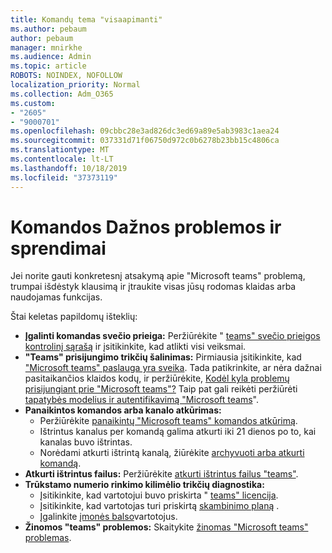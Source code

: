 ```yaml
---
title: Komandų tema "visaapimanti"
ms.author: pebaum
author: pebaum
manager: mnirkhe
ms.audience: Admin
ms.topic: article
ROBOTS: NOINDEX, NOFOLLOW
localization_priority: Normal
ms.collection: Adm_O365
ms.custom:
- "2605"
- "9000701"
ms.openlocfilehash: 09cbbc28e3ad826dc3ed69a89e5ab3983c1aea24
ms.sourcegitcommit: 037331d71f06750d972c0b6278b23bb15c4806ca
ms.translationtype: MT
ms.contentlocale: lt-LT
ms.lasthandoff: 10/18/2019
ms.locfileid: "37373119"
---
```

# <a name="teams-common-issues-and-resolutions"></a>Komandos Dažnos problemos ir sprendimai

Jei norite gauti konkretesnį atsakymą apie "Microsoft teams" problemą, trumpai išdėstyk klausimą ir įtraukite visas jūsų rodomas klaidas arba naudojamas funkcijas.

Štai keletas papildomų išteklių:

- **Įgalinti komandas svečio prieiga:** Peržiūrėkite " [teams" svečio prieigos kontrolinį sąrašą](https://docs.microsoft.com/microsoftteams/guest-access-checklist) ir įsitikinkite, kad atlikti visi veiksmai.
- **"Teams" prisijungimo trikčių šalinimas:** Pirmiausia įsitikinkite, kad ["Microsoft teams" paslauga yra sveika](https://admin.microsoft.com/Adminportal/Home?source=applauncher#/servicehealth). Tada patikrinkite, ar nėra dažnai pasitaikančios klaidos kodų, ir peržiūrėkite, [Kodėl kyla problemų prisijungiant prie "Microsoft teams"?](https://support.office.com/article/a02f683b-61a3-4008-9447-ee60c5593b0f)  Taip pat gali reikėti peržiūrėti [tapatybės modelius ir autentifikavimą "Microsoft teams](https://docs.microsoft.com/MicrosoftTeams/identify-models-authentication)".
- **Panaikintos komandos arba kanalo atkūrimas:** 
    - Peržiūrėkite [panaikintų "Microsoft teams" komandos atkūrimą](https://blogs.technet.microsoft.com/skypehybridguy/2017/07/23/restoring-a-deleted-team-in-microsoft-teams/).
    - Ištrintus kanalus per komandą galima atkurti iki 21 dienos po to, kai kanalas buvo ištrintas. 
    - Norėdami atkurti ištrintą kanalą, žiūrėkite [archyvuoti arba atkurti komandą](https://support.office.com/article/archive-or-restore-a-team-dc161cfd-b328-440f-974b-5da5bd98b5a7).
- **Atkurti ištrintus failus:** Peržiūrėkite [atkurti ištrintus failus "teams"](https://support.office.com/article/recover-deleted-files-in-teams-a591d771-89a6-49e2-ab7e-271936fe3c4e).
- **Trūkstamo numerio rinkimo kilimėlio trikčių diagnostika:**  
    - Įsitikinkite, kad vartotojui buvo priskirta " [teams" licencija](https://docs.microsoft.com/MicrosoftTeams/assign-teams-licenses).
    - Įsitikinkite, kad vartotojas turi priskirtą [skambinimo planą](https://docs.microsoft.com/MicrosoftTeams/calling-plan-landing-page) .
    - Įgalinkite [įmonės balso](https://docs.microsoft.com/en-us/skypeforbusiness/skype-for-business-hybrid-solutions/plan-your-phone-system-cloud-pbx-solution/enable-users-for-enterprise-voice-online-and-phone-system-voicemail#to-enable-your-users-for-phone-system-in-office-365-voice-and-voicemail)vartotojus.
- **Žinomos "teams" problemos:** Skaitykite [žinomas "Microsoft teams" problemas](https://docs.microsoft.com/microsoftteams/known-issues).